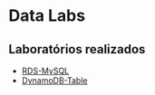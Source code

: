 # Data Labs

## Laboratórios realizados

- [RDS-MySQL](./RDS-MySQL/README.md)
- [DynamoDB-Table](./DynamoDB-Table/README.md)
